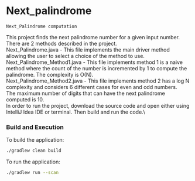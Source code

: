 # Next_palindrome
```
Next_Palindrome computation
```
This project finds the next palindrome number for a given input number.\
There are 2 methods described in the project.\
Next_Palindrome.java - This file implements the main driver method allowing the user to select a choice of the method to use.\
Next_Palindrome_Method1.java - This file implements method 1 is a naive method where the count of the number is incremented by 1 to compute the palindrome. The complexity is O(N).\
Next_Palindrome_Method2.java - This file implements method 2 has a log N complexity and considers 6 different cases for even and odd numbers.\
The maximum number of digits that can have the next palindrome computed is 10.\
In order to run the project, download the source code and open either using IntelliJ Idea IDE or terminal. Then build and run the code.\

### Build and Execution

To build the application:
```bash
./gradlew clean build
```
To run the application:
```bash
./gradlew run --scan
```
